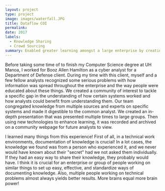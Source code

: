 ```yaml
---
layout: project
type: project
image: images/waterfall.JPG
title: Dataflow COI
permalink:
date: 2017
labels:
  - Knowledge Sharing
  - Crowd Sourcing
summary: Enabled greater learning amongst a large enterprise by creating a community of interest (COI)
---
```


Before taking some time of to finish my Computer Science degree at UH Manoa, I worked for Booz Allen Hamilton as a cyber analyst for a Department of Defense client. During my time with this client, myself and a few fellow analysts recognized some serious problems with how information was spread throughout the enterprise and the way people were educated about these things. We created a community of interest to tackle a specific gap in the understanding of how certain systems worked and how analysts could benefit from understanding them. Our team congregated knowledge from multiple sources and experts on specific systems and made it digestible to the common analyst. We created an in-depth presentation that was presented multiple times to large groups. Then using new technologies to enhance learning, it was recorded and archived on a community webpage for future analysts to view. 

I learned many things from this experience! First of all, in a technical work environments, documentation of knowledge is crucial! In a lot cases, the knowledge we found was from a person who experienced it, and we never would have known about their "secret" had we not asked them individually. If they had an easy way to share their knowledge, they probably would have. I think it is crucial for an enterprise or group of people working on similar things to set up easy, effective, and standardize ways of documenting knowledge. Also, multiple people working on technical problems almost always yields better results. More brains equal more brain power!



